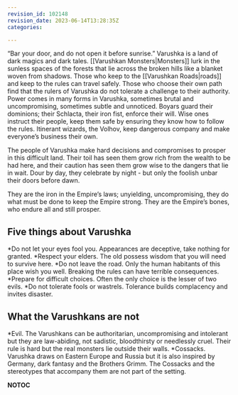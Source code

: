 ```yaml
---
revision_id: 102148
revision_date: 2023-06-14T13:28:35Z
categories:

---
```



“Bar your door, and do not open it before sunrise.”
Varushka is a land of dark magics and dark tales. [[Varushkan Monsters|Monsters]] lurk in the sunless spaces of the forests that lie across the broken hills like a blanket woven from shadows. Those who keep to the [[Varushkan Roads|roads]] and keep to the rules can travel safely. Those who choose their own path find that the rulers of Varushka do not tolerate a challenge to their authority.
Power comes in many forms in Varushka, sometimes brutal and uncompromising, sometimes subtle and unnoticed. Boyars guard their dominions; their Schlacta, their iron fist, enforce their will. Wise ones instruct their people, keep them safe by ensuring they know how to follow the rules. Itinerant wizards, the Volhov, keep dangerous company and make everyone’s business their own.

The people of Varushka make hard decisions and compromises to prosper in this difficult land. Their toil has seen them grow rich from the wealth to be had here, and their caution has seen them grow wise to the dangers that lie in wait. Dour by day, they celebrate by night - but only the foolish unbar their doors before dawn.

They are the iron in the Empire’s laws; unyielding, uncompromising, they do what must be done to keep the Empire strong. They are the Empire’s bones, who endure all and still prosper.

## Five things about Varushka
*Do not let your eyes fool you. Appearances are deceptive, take nothing for granted.
*Respect your elders. The old possess wisdom that you will need to survive here.
*Do not leave the road. Only the human habitants of this place wish you well. Breaking the rules can have terrible consequences.
*Prepare for difficult choices. Often the only choice is the lesser of two evils.
*Do not tolerate fools or wastrels. Tolerance builds complacency and invites disaster.

## What the Varushkans are not
*Evil. The Varushkans can be authoritarian, uncompromising and intolerant but they are law-abiding, not sadistic, bloodthirsty or needlessly cruel. Their rule is hard but the real monsters lie outside their walls.
*Cossacks. Varushka draws on Eastern Europe and Russia but it is also inspired by Germany, dark fantasy and the Brothers Grimm. The Cossacks and the stereotypes that accompany them are not part of the setting.




__NOTOC__